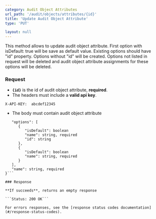 ```yaml
---
category: Audit Object Attributes
url_path: '/audit/objects/attributes/{id}'
title: 'Update Audit Object Attribute'
type: 'PUT'

layout: null
---
```


This method allows to update audit object attribute. First option with isDefault: true will be save as default value. Existing options should have "id" property. Options without "id" will be created. Options not listed in request will be deleted and audit object attribute assignments for these options will be deleted.

### Request

* **`{id}`** is the id of audit object attribute, **required**.
* The headers must include a **valid api key**.

```X-API-KEY:  abcdef12345```

* The body must contain audit object attribute

```{
   "options": [
      {
         "isDefault": boolean
         "name": string, required
         "id": string         
      },
      {
         "isDefault": boolean
         "name": string, required
      }
   ],
   "name": string, required
}```

### Response

**If succeeds**, returns an empty response

```Status: 200 OK```

For errors responses, see the [response status codes documentation](#/response-status-codes).
